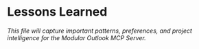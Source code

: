 # Lessons Learned

_This file will capture important patterns, preferences, and project intelligence for the Modular Outlook MCP Server._
